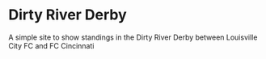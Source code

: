 # Dirty River Derby

A simple site to show standings in the Dirty River Derby between Louisville City FC and FC Cincinnati 

